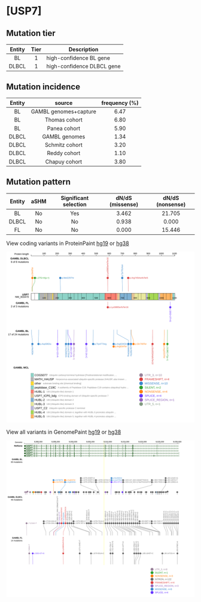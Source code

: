 # [USP7]

## Mutation tier

|Entity|Tier|Description               |
|:------:|:----:|--------------------------|
|BL    |1   |high-confidence BL gene   |
|DLBCL |1   |high-confidence DLBCL gene|
## Mutation incidence

|Entity|source               |frequency (%)|
|:------:|:---------------------:|:-------------:|
|BL    |GAMBL genomes+capture|6.47         |
|BL    |Thomas cohort        |6.80         |
|BL    |Panea cohort         |5.90         |
|DLBCL |GAMBL genomes        |1.34         |
|DLBCL |Schmitz cohort       |3.20         |
|DLBCL |Reddy cohort         |1.10         |
|DLBCL |Chapuy cohort        |3.80         |

## Mutation pattern

|Entity|aSHM|Significant selection|dN/dS (missense)|dN/dS (nonsense)|
|:------:|:----:|:---------------------:|:----------------:|:----------------:|
|BL    |No  |Yes                  |3.462           |21.705          |
|DLBCL |No  |No                   |0.938           | 0.000          |
|FL    |No  |No                   |0.000           |15.446          |




View coding variants in ProteinPaint [hg19](https://www.bcgsc.ca/downloads/morinlab/GAMBL/test/genes/USP7_protein.html)  or [hg38](https://www.bcgsc.ca/downloads/morinlab/GAMBL/test/genes/USP7_protein_hg38.html)

![image](images/proteinpaint/USP7_NM_003470.svg)

View all variants in GenomePaint [hg19](https://www.bcgsc.ca/downloads/morinlab/GAMBL/test/genes/USP7.html)  or [hg38](https://www.bcgsc.ca/downloads/morinlab/GAMBL/test/genes/USP7_hg38.html)

![image](images/proteinpaint/USP7.svg)
